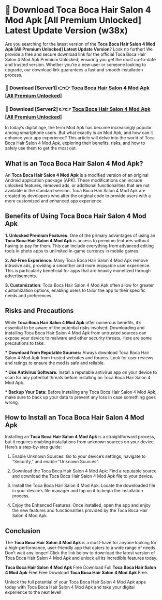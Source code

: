 # 🤖 Download Toca Boca Hair Salon 4 Mod Apk [All Premium Unlocked] Latest Update Version (w38x)

Are you searching for the latest version of the <strong>Toca Boca Hair Salon 4 Mod Apk [All Premium Unlocked] Latest Update Version</strong>? Look no further! We provide a free and secure download link for the official Toca Boca Hair Salon 4 Mod Apk Premium Unlocked, ensuring you get the most up-to-date and trusted version. Whether you're a new user or someone looking to upgrade, our download link guarantees a fast and smooth installation process.


<h3>📌 Download [Server1] 👉👉 <a href="https://hapymods.com?title=Toca+Boca+Hair+Salon+4+Mod+Apk&ref=3B1">Toca Boca Hair Salon 4 Mod Apk [All Premium Unlocked]</a></h3>

<h3>📌 Download [Server2] 👉👉 <a href="https://hapymods.com?title=Toca+Boca+Hair+Salon+4+Mod+Apk&ref=3B1">Toca Boca Hair Salon 4 Mod Apk [All Premium Unlocked]</a></h3>


In today’s digital age, the term Mod Apk has become increasingly popular among smartphone users. But what exactly is an Mod Apk, and how can it enhance your app experience? This article will delve into the world of Toca Boca Hair Salon 4 Mod Apk, exploring their benefits, risks, and how to safely use them to get the most out.


<h2>What is an Toca Boca Hair Salon 4 Mod Apk?</h2>

An <strong>Toca Boca Hair Salon 4 Mod Apk</strong> is a modified version of an original Android application package (APK). These modifications can include unlocked features, removed ads, or additional functionalities that are not available in the standard version. Toca Boca Hair Salon 4 Mod Apk are created by developers who alter the original code to provide users with a more customized and enhanced app experience.


<h2>Benefits of Using Toca Boca Hair Salon 4 Mod Apk</h2>

<strong> 1. Unlocked Premium Features:</strong> One of the primary advantages of using an <strong>Toca Boca Hair Salon 4 Mod Apk</strong> is access to premium features without having to pay for them. This can include everything from advanced editing tools in photo apps to unlimited in-game currency in mobile games.

<strong> 2. Ad-Free Experience:</strong> Many Toca Boca Hair Salon 4 Mod Apk remove intrusive ads, providing a smoother and more enjoyable user experience. This is particularly beneficial for apps that are heavily monetized through advertisements.

<strong> 3. Customization:</strong> Toca Boca Hair Salon 4 Mod Apk often allow for greater customization options, enabling users to tailor the app to their specific needs and preferences.


<h2>Risks and Precautions</h2>

While <strong>Toca Boca Hair Salon 4 Mod Apk</strong> offer numerous benefits, it’s essential to be aware of the potential risks involved. Downloading and installing Toca Boca Hair Salon 4 Mod Apk from untrusted sources can expose your device to malware and other security threats. Here are some precautions to take:

<strong> * Download from Reputable Sources:</strong> Always download Toca Boca Hair Salon 4 Mod Apk from trusted websites and forums. Look for user reviews and ratings to ensure the mod is safe and reliable.

<strong> * Use Antivirus Software:</strong> Install a reputable antivirus app on your device to scan for any potential threats before installing an Toca Boca Hair Salon 4 Mod Apk.

<strong> * Backup Your Data:</strong> Before installing any Toca Boca Hair Salon 4 Mod Apk, make sure to back up your data to prevent any loss in case something goes wrong.


<h2>How to Install an Toca Boca Hair Salon 4 Mod Apk</h2>

Installing an <strong>Toca Boca Hair Salon 4 Mod Apk</strong> is a straightforward process, but it requires enabling installations from unknown sources on your device. Here’s a step-by-step guide:

 1. Enable Unknown Sources: Go to your device’s settings, navigate to "Security," and enable "Unknown Sources".

 2. Download the Toca Boca Hair Salon 4 Mod Apk: Find a reputable source and download the Toca Boca Hair Salon 4 Mod Apk file to your device.

 3. Install the Toca Boca Hair Salon 4 Mod Apk: Locate the downloaded file in your device’s file manager and tap on it to begin the installation process.

 4. Enjoy the Enhanced Features: Once installed, open the app and enjoy the new features and functionalities provided by the Toca Boca Hair Salon 4 Mod Apk.


<h2><strong>Conclusion</strong></h2>

The <strong>Toca Boca Hair Salon 4 Mod Apk</strong> is a must-have for anyone looking for a high-performance, user-friendly app that caters to a wide range of needs. Don’t wait any longer! Click the link below to download the latest version of Toca Boca Hair Salon 4 Mod Apk and unlock all its incredible features today.

<strong>Toca Boca Hair Salon 4 Mod Apk</strong> Free Download Full <strong>Toca Boca Hair Salon 4 Mod Apk</strong> Free Free Download <strong>Toca Boca Hair Salon 4 Mod Apk</strong> Free.

Unlock the full potential of your Toca Boca Hair Salon 4 Mod Apk apps today with Toca Boca Hair Salon 4 Mod Apk and take your digital experience to the next level!